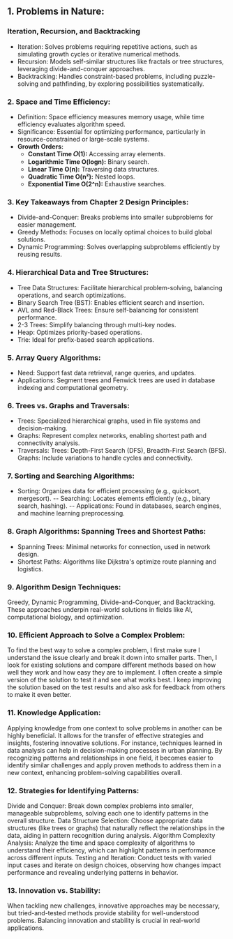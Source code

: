 
## 1. Problems in Nature:
### Iteration, Recursion, and Backtracking
- Iteration: Solves problems requiring repetitive actions, such as simulating growth cycles or iterative numerical methods.
- Recursion: Models self-similar structures like fractals or tree structures, leveraging divide-and-conquer approaches.
- Backtracking: Handles constraint-based problems, including puzzle-solving and pathfinding, by exploring possibilities systematically.

### 2. Space and Time Efficiency:
- Definition: Space efficiency measures memory usage, while time efficiency evaluates algorithm speed.
- Significance: Essential for optimizing performance, particularly in resource-constrained or large-scale systems.
- **Growth Orders:**
   - **Constant Time 𝑂(1):** Accessing array elements.  
   - **Logarithmic Time O(logn):** Binary search.  
   - **Linear Time O(n):** Traversing data structures.  
   - **Quadratic Time O(n²):** Nested loops.  
   - **Exponential Time O(2^n):** Exhaustive searches.

### 3. Key Takeaways from Chapter 2 Design Principles:
- Divide-and-Conquer: Breaks problems into smaller subproblems for easier management.
- Greedy Methods: Focuses on locally optimal choices to build global solutions.
- Dynamic Programming: Solves overlapping subproblems efficiently by reusing results.
### 4. Hierarchical Data and Tree Structures:
- Tree Data Structures: Facilitate hierarchical problem-solving, balancing operations, and search optimizations.
- Binary Search Tree (BST): Enables efficient search and insertion.
- AVL and Red-Black Trees: Ensure self-balancing for consistent performance.
- 2-3 Trees: Simplify balancing through multi-key nodes.
- Heap: Optimizes priority-based operations.
- Trie: Ideal for prefix-based search applications.
### 5. Array Query Algorithms:
- Need: Support fast data retrieval, range queries, and updates.
- Applications: Segment trees and Fenwick trees are used in database indexing and computational geometry.
### 6. Trees vs. Graphs and Traversals:
- Trees: Specialized hierarchical graphs, used in file systems and decision-making.
- Graphs: Represent complex networks, enabling shortest path and connectivity analysis.
- Traversals:
Trees: Depth-First Search (DFS), Breadth-First Search (BFS).
Graphs: Include variations to handle cycles and connectivity.
### 7. Sorting and Searching Algorithms:
- Sorting: Organizes data for efficient processing (e.g., quicksort, mergesort).
-- Searching: Locates elements efficiently (e.g., binary search, hashing).
-- Applications: Found in databases, search engines, and machine learning preprocessing.
### 8. Graph Algorithms: Spanning Trees and Shortest Paths:
- Spanning Trees: Minimal networks for connection, used in network design.
- Shortest Paths: Algorithms like Dijkstra's optimize route planning and logistics.
### 9. Algorithm Design Techniques:
Greedy, Dynamic Programming, Divide-and-Conquer, and Backtracking.
These approaches underpin real-world solutions in fields like AI, computational biology, and optimization.
### 10. Efficient Approach to Solve a Complex Problem:
To find the best way to solve a complex problem, I first make sure I understand the issue clearly and break it down into smaller parts. Then, I look for existing solutions and compare different methods based on how well they work and how easy they are to implement. I often create a simple version of the solution to test it and see what works best. I keep improving the solution based on the test results and also ask for feedback from others to make it even better.

### 11. Knowledge Application:
Applying knowledge from one context to solve problems in another can be highly beneficial. It allows for the transfer of effective strategies and insights, fostering innovative solutions. For instance, techniques learned in data analysis can help in decision-making processes in urban planning. By recognizing patterns and relationships in one field, it becomes easier to identify similar challenges and apply proven methods to address them in a new context, enhancing problem-solving capabilities overall.

### 12. Strategies for Identifying Patterns:
Divide and Conquer: Break down complex problems into smaller, manageable subproblems, solving each one to identify patterns in the overall structure. Data Structure Selection: Choose appropriate data structures (like trees or graphs) that naturally reflect the relationships in the data, aiding in pattern recognition during analysis. Algorithm Complexity Analysis: Analyze the time and space complexity of algorithms to understand their efficiency, which can highlight patterns in performance across different inputs. Testing and Iteration: Conduct tests with varied input cases and iterate on design choices, observing how changes impact performance and revealing underlying patterns in behavior.

### 13. Innovation vs. Stability:
When tackling new challenges, innovative approaches may be necessary, but tried-and-tested methods provide stability for well-understood problems. Balancing innovation and stability is crucial in real-world applications.


